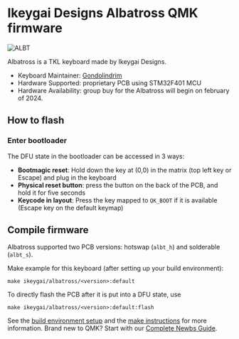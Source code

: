 # Ikeygai Designs Albatross QMK firmware

![ALBT](https://i.imgur.com/3hzbqkGh.jpg)

Albatross is a TKL keyboard made by Ikeygai Designs.

* Keyboard Maintainer: [Gondolindrim](https://github.com/Gondolindrim)
* Hardware Supported: proprietary PCB using STM32F401 MCU
* Hardware Availability: group buy for the Albatross will begin on february of 2024.

## How to flash

### Enter bootloader

The DFU state in the bootloader can be accessed in 3 ways:

* **Bootmagic reset**: Hold down the key at (0,0) in the matrix (top left key or Escape) and plug in the keyboard
* **Physical reset button**: press the button on the back of the PCB, and hold it for five seconds
* **Keycode in layout**: Press the key mapped to `QK_BOOT` if it is available (Escape key on the default keymap)

## Compile firmware

Albatross supported two PCB versions: hotswap (`albt_h`) and solderable (`albt_s`).

Make example for this keyboard (after setting up your build environment):

    make ikeygai/albatross/<version>:default

To directly flash the PCB after it is put into a DFU state, use

    make ikeygai/albatross/<version>:default:flash

See the [build environment setup](https://docs.qmk.fm/#/getting_started_build_tools) and the [make instructions](https://docs.qmk.fm/#/getting_started_make_guide) for more information. Brand new to QMK? Start with our [Complete Newbs Guide](https://docs.qmk.fm/#/newbs).
